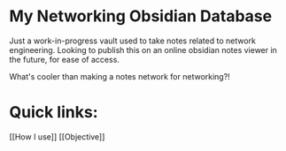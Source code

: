 # My Networking Obsidian Database
Just a work-in-progress vault used to take notes related to network engineering. Looking to publish this on an online obsidian notes viewer in the future, for ease of access. 

What's cooler than making a notes network for networking?!

# Quick links:
[[How I use]]
[[Objective]]